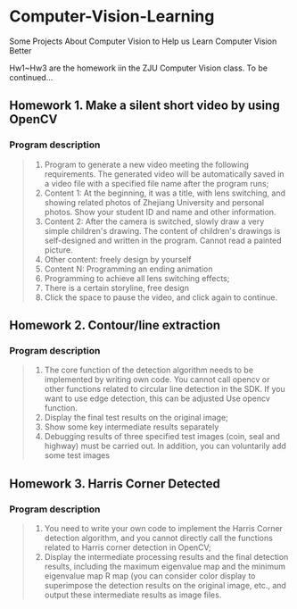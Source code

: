 # Computer-Vision-Learning
Some Projects About Computer Vision to Help us Learn Computer Vision Better

Hw1~Hw3 are the homework iin the ZJU Computer Vision class. To be continued...

## Homework 1. Make a silent short video by using OpenCV
### Program description

> 1. Program to generate a new video meeting the following requirements. The generated video will be automatically saved in a video file with a specified file name after the program runs;
> 2. Content 1: At the beginning, it was a title, with lens switching, and showing related photos of Zhejiang University and personal photos. Show your student ID and name and other information.
> 3. Content 2: After the camera is switched, slowly draw a very simple children's drawing. The content of children's drawings is self-designed and written in the program. Cannot read a painted picture.
> 4. Other content: freely design by yourself
> 5. Content N: Programming an ending animation
> 6. Programming to achieve all lens switching effects;
> 7. There is a certain storyline, free design
> 8. Click the space to pause the video, and click again to continue.

## Homework 2. Contour/line extraction

### Program description

> 1. The core function of the detection algorithm needs to be implemented by writing own code. You cannot call opencv or other functions related to circular line detection in the SDK. If you want to use edge detection, this can be adjusted Use opencv function.
> 2. Display the final test results on the original image;
> 3. Show some key intermediate results separately
> 4. Debugging results of three specified test images (coin, seal and highway) must be carried out. In addition, you can voluntarily add some test images

## Homework 3. Harris Corner Detected

### Program description

> 1. You need to write your own code to implement the Harris Corner detection algorithm, and you cannot directly call the functions related to Harris corner detection in OpenCV;
> 2. Display the intermediate processing results and the final detection results, including the maximum eigenvalue map and the minimum eigenvalue map R map (you can consider color display to superimpose the detection results on the original image, etc., and output these intermediate results as image files.
